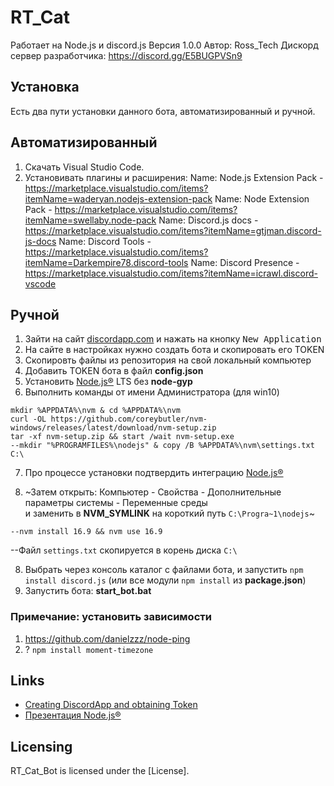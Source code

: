 # RT_Cat
Работает на Node.js и discord.js
Версия 1.0.0
Автор: Ross_Tech
Дискорд сервер разработчика: https://discord.gg/E5BUGPVSn9

## Установка

Есть два пути установки данного бота, автоматизированный и ручной.

## Автоматизированный
1. Скачать Visual Studio Code.
2. Установивать плагины и расширения:
    Name: Node.js Extension Pack - https://marketplace.visualstudio.com/items?itemName=waderyan.nodejs-extension-pack
    Name: Node Extension Pack - https://marketplace.visualstudio.com/items?itemName=swellaby.node-pack
    Name: Discord.js docs - https://marketplace.visualstudio.com/items?itemName=gtjman.discord-js-docs
    Name: Discord Tools - https://marketplace.visualstudio.com/items?itemName=Darkempire78.discord-tools
    Name: Discord Presence - https://marketplace.visualstudio.com/items?itemName=icrawl.discord-vscode

## Ручной
1. Зайти на сайт [discordapp.com] и нажать на кнопку <kbd>New Application</kbd>
2. На сайте в настройках нужно создать бота и скопировать его TOKEN
3. Скопировть файлы из репозитория на свой локальный компьютер
4. Добавить TOKEN бота в файл **config.json**
5. Установить [Node.js&reg;] LTS без **node-gyp**
6. Выполнить команды от имени Администратора (для win10)
  ```
  mkdir %APPDATA%\nvm & cd %APPDATA%\nvm
  curl -OL https://github.com/coreybutler/nvm-windows/releases/latest/download/nvm-setup.zip
  tar -xf nvm-setup.zip && start /wait nvm-setup.exe
  --mkdir "%PROGRAMFILES%\nodejs" & copy /B %APPDATA%\nvm\settings.txt C:\
  ```
7. Про процессе установки подтвердить интеграцию [Node.js&reg;]

6. ~Затем открыть: Компьютер - Свойства - Дополнительные параметры системы - Переменные среды  
и заменить в **NVM_SYMLINK** на короткий путь `C:\Progra~1\nodejs`~


  ```
  --nvm install 16.9 && nvm use 16.9
  ```
  --Файл `settings.txt` скопируется в корень диска `C:\`



8. Выбрать через консоль каталог с файлами бота, и запустить `npm install discord.js` (или все модули `npm install` из **package.json**)
9. Запустить бота: **start_bot.bat**

[discordapp.com]: //discordapp.com/developers/
[Node.js&reg;]: //nodejs.org/dist/latest-v16.x/

### Примечание: установить зависимости

1. https://github.com/danielzzz/node-ping
2. ? `npm install moment-timezone`

## Links

* [Creating DiscordApp and obtaining Token](//anidiots.guide/getting-started/getting-started-long-version)
* [Презентация Node.js&reg;](//urfu-2016.github.io/javascript-slides/09-nodejs/)

## Licensing

RT_Cat_Bot is licensed under the [License].
